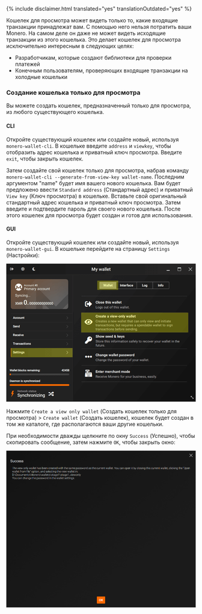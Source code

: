{% include disclaimer.html translated="yes" translationOutdated="yes" %}

Кошелек для просмотра может видеть только то, какие входящие транзакции принадлежат вам. С помощью него нельзя потратить ваши Monero. На самом деле он даже не может видеть исходящие транзакции из этого кошелька. Это делает кошелек для просмотра исключительно интересным в следующих целях:

* Разработчикам, которые создают библиотеки для проверки платежей
* Конечным пользователям, проверяющих входящие транзакции на холодные кошельки

### Создание кошелька только для просмотра

Вы можете создать кошелек, предназначенный только для просмотра, из любого существующего кошелька.

#### CLI

Откройте существующий кошелек или создайте новый, используя `monero-wallet-cli`. В кошельке введите `address` и `viewkey`, чтобы отобразить адрес кошелька и приватный ключ просмотра. Введите `exit`, чтобы закрыть кошелек.

Затем создайте свой кошелек только для просмотра, набрав команду `monero-wallet-cli --generate-from-view-key wallet-name`. Последним аргументом "name" будет имя вашего нового кошелька. Вам будет предложено ввести `Standard address` (Стандартный адрес) и приватный `View key` (Ключ просмотра) в кошельке. Вставьте свой оригинальный стандартный адрес кошелька и приватный ключ просмотра. Затем введите и подтвердите пароль для своего нового кошелька. После этого кошелек для просмотра будет создан и готов для использования.

#### GUI

Откройте существующий кошелек или создайте новый, используя `monero-wallet-gui`. В кошельке перейдите на страницу `Settings` (Настройки):

![settings](/img/resources/user-guides/en/view-only/settings.png)

Нажмите `Create a view only wallet` (Создать кошелек только для просмотра) > `Create wallet` (Создать кошелек), кошелек будет создан в том же каталоге, где располагаются ваши другие кошельки.

При необходимости дважды щелкните по окну `Success` (Успешно), чтобы скопировать сообщение, затем нажмите `ОК`, чтобы закрыть окно:

![Success](/img/resources/user-guides/en/view-only/Success.png)
